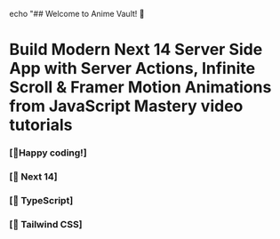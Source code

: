 echo "## Welcome to Anime Vault! 🌟

# Build Modern Next 14 Server Side App with Server Actions, Infinite Scroll & Framer Motion Animations from JavaScript Mastery video tutorials

### [🌟Happy coding!]

### [🚀 Next 14]

### [📙 TypeScript]

### [📙 Tailwind CSS]

